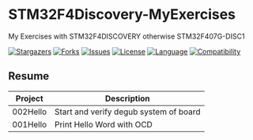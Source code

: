 # STM32F4Discovery-MyExercises
My Exercises with STM32F4DISCOVERY otherwise STM32F407G-DISC1 

[![Stargazers](https://img.shields.io/github/stars/[username]/[repository].svg?style=social)](https://github.com/[username]/[repository])
[![Forks](https://img.shields.io/github/forks/[username]/[repository].svg?style=social)](https://github.com/[username]/[repository])
[![Issues](https://img.shields.io/github/issues/[username]/[repository].svg?style=social)](https://github.com/[username]/[repository])
[![License](https://img.shields.io/badge/License-[license_name]-[color].svg)](https://github.com/[username]/[repository]/blob/master/LICENSE)
[![Language](https://img.shields.io/badge/language-C-blue.svg)](https://en.wikipedia.org/wiki/C_(programming_language))
[![Compatibility](https://img.shields.io/badge/compatibility-STM32-blue.svg)](https://www.st.com/en/microcontrollers-microprocessors/stm32-32-bit-arm-cortex-m-mcus.html)


## Resume
|Project  | Description |
|---------|-------------|
|002Hello | Start and verify degub system of board |
|001Hello | Print Hello Word with OCD |
